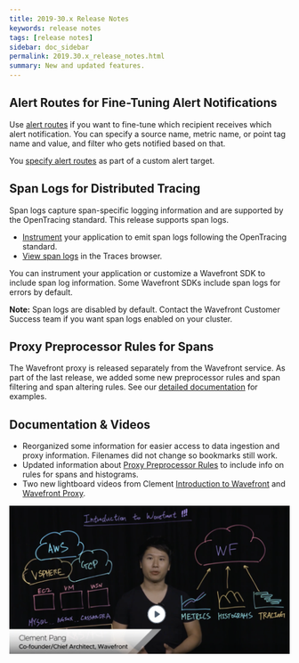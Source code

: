 ```yaml
---
title: 2019-30.x Release Notes
keywords: release notes
tags: [release notes]
sidebar: doc_sidebar
permalink: 2019.30.x_release_notes.html
summary: New and updated features.
---
```



## Alert Routes for Fine-Tuning Alert Notifications

Use [alert routes](webhooks_alert_notification.html#add-custom-alert-routes) if you want to fine-tune which recipient receives which alert notification. You can specify a source name, metric name, or point tag name and value, and filter who gets notified based on that.

You [specify alert routes](webhooks_alert_notification.html#alert_route) as part of a custom alert target.

## Span Logs for Distributed Tracing

Span logs capture span-specific logging information and are supported by the OpenTracing standard. This release supports span logs.

* [Instrument](tracing_instrumenting_frameworks.html#instrumentation-for-span-logs) your application to emit span logs following the OpenTracing standard.
* [View span logs](tracing_ui_overview.html#drill-down-into-spans-and-view-metrics-and-span-logs) in the Traces browser.

You can instrument your application or customize a Wavefront SDK to include span log information. Some Wavefront SDKs include span logs for errors by default.

**Note:** Span logs are disabled by default. Contact the Wavefront Customer Success team if you want span logs enabled on your cluster.

## Proxy Preprocessor Rules for Spans

The Wavefront proxy is released separately from the Wavefront service. As part of the last release, we added some new preprocessor rules and span filtering and span altering rules. See our [detailed documentation](proxies_preprocessor_rules.html) for examples.

## Documentation & Videos

* Reorganized some information for easier access to data ingestion and proxy information. Filenames did not change so bookmarks still work.
* Updated information about [Proxy Preprocessor Rules](proxies_preprocessor_rules.html) to include info on rules for spans and histograms.
* Two new lightboard videos from Clement [Introduction to Wavefront](https://youtu.be/90mw6Vcmlt4) and [Wavefront Proxy](https://youtu.be/Lrm8UuxrsqA).

<p><a href="https://youtu.be/90mw6Vcmlt4" target="_blank"><img src="/images/v_intro_clement.png" style="width: 700px;" alt="Wavefront proxies video"/></a>
</p>
